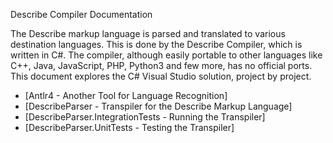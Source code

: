 Describe Compiler Documentation

The Describe markup language is parsed and translated to various destination languages. This is done by the Describe Compiler, which is written in C#. 
The compiler, although easily portable to other languages like C++, Java, JavaScript, PHP, Python3 and few more, has no official ports. 
This document explores the C# Visual Studio solution, project by project.

* [Antlr4 - Another Tool for Language Recognition]
* [DescribeParser - Transpiler for the Describe Markup Language]
* [DescribeParser.IntegrationTests - Running the Transpiler]
* [DescribeParser.UnitTests - Testing the Transpiler]